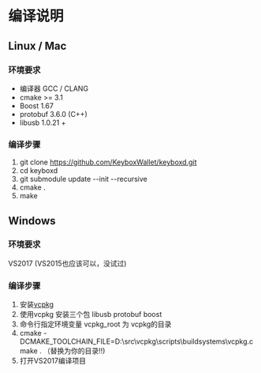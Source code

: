 # 编译说明


## Linux / Mac 

### 环境要求

+ 编译器 GCC / CLANG 
+ cmake >= 3.1
+ Boost 1.67
+ protobuf 3.6.0 (C++)
+ libusb 1.0.21 + 

### 编译步骤

1. git clone https://github.com/KeyboxWallet/keyboxd.git
1. cd keyboxd
1. git submodule update --init --recursive
1. cmake .
1. make

## Windows

### 环境要求

VS2017 (VS2015也应该可以，没试过)

### 编译步骤

1. 安装[vcpkg](https://github.com/Microsoft/vcpkg)
1. 使用vcpkg 安装三个包  libusb protobuf boost
1. 命令行指定环境变量 vcpkg_root 为 vcpkg的目录
1. cmake -DCMAKE_TOOLCHAIN_FILE=D:\src\vcpkg\scripts\buildsystems\vcpkg.cmake .  （替换为你的目录!!)
1. 打开VS2017编译项目
